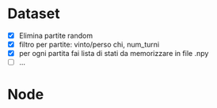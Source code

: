 # Dataset

- [X] Elimina partite random
- [X] filtro per partite: vinto/perso chi, num_turni
- [X] per ogni partita fai lista di stati da memorizzare in file .npy
- [ ] ...

# Node
